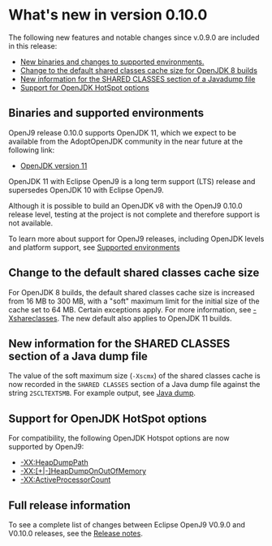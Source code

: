 <!--
* Copyright (c) 2017, 2018 IBM Corp. and others
*
* This program and the accompanying materials are made
* available under the terms of the Eclipse Public License 2.0
* which accompanies this distribution and is available at
* https://www.eclipse.org/legal/epl-2.0/ or the Apache
* License, Version 2.0 which accompanies this distribution and
* is available at https://www.apache.org/licenses/LICENSE-2.0.
*
* This Source Code may also be made available under the
* following Secondary Licenses when the conditions for such
* availability set forth in the Eclipse Public License, v. 2.0
* are satisfied: GNU General Public License, version 2 with
* the GNU Classpath Exception [1] and GNU General Public
* License, version 2 with the OpenJDK Assembly Exception [2].
*
* [1] https://www.gnu.org/software/classpath/license.html
* [2] http://openjdk.java.net/legal/assembly-exception.html
*
* SPDX-License-Identifier: EPL-2.0 OR Apache-2.0 OR GPL-2.0 WITH
* Classpath-exception-2.0 OR LicenseRef-GPL-2.0 WITH Assembly-exception
-->


# What's new in version 0.10.0

The following new features and notable changes since v.0.9.0 are included in this release:

- [New binaries and changes to supported environments.](#binaries-and-supported-environments)
- [Change to the default shared classes cache size for OpenJDK 8 builds](#change-to-the-default-shared-classes-cache-size)
- [New information for the SHARED CLASSES section of a Javadump file](#new-information-for-the-shared-classes-section-of-a-java-dump-file)
- [Support for OpenJDK HotSpot options](#support-for-openjdk-hotspot-options)


## Binaries and supported environments

OpenJ9 release 0.10.0 supports OpenJDK 11, which we expect to be available from the AdoptOpenJDK community in the near future at the following link:

- [OpenJDK version 11](https://adoptopenjdk.net/releases.html?variant=openjdk11-openj9)

OpenJDK 11 with Eclipse OpenJ9 is a long term support (LTS) release and supersedes OpenJDK 10 with Eclipse OpenJ9.

Although it is possible to build an OpenJDK v8 with the OpenJ9 0.10.0 release level, testing at the project is not complete and therefore support is not available.

To learn more about support for OpenJ9 releases, including OpenJDK levels and platform support, see [Supported environments](openj9_support.md)

## Change to the default shared classes cache size

For OpenJDK 8 builds, the default shared classes cache size is increased from 16 MB to 300 MB, with a "soft" maximum limit for the initial size of the cache set to 64 MB. Certain exceptions apply. For more information, see [-Xshareclasses](xshareclasses.md). The new default also applies to OpenJDK 11 builds.

## New information for the SHARED CLASSES section of a Java dump file

The value of the soft maximum size (`-Xscmx`) of the shared classes cache is now recorded in the `SHARED CLASSES` section of a Java dump file against the string `2SCLTEXTSMB`. For example output, see [Java dump](dump_javadump.md).

## Support for OpenJDK HotSpot options

For compatibility, the following OpenJDK Hotspot options are now supported by OpenJ9:

- [-XX:HeapDumpPath](xxheapdumppath.md)
- [-XX:\[+|-\]HeapDumpOnOutOfMemory](xxheapdumponoutofmemory.md)
- [-XX:ActiveProcessorCount](xxactiveprocessorcount.md)

## Full release information

To see a complete list of changes between Eclipse OpenJ9 V0.9.0 and V0.10.0 releases, see the [Release notes](https://github.com/eclipse/openj9/blob/master/doc/release-notes/0.10/0.10.md).
<!-- ==== END OF TOPIC ==== cmdline_general.md ==== -->
